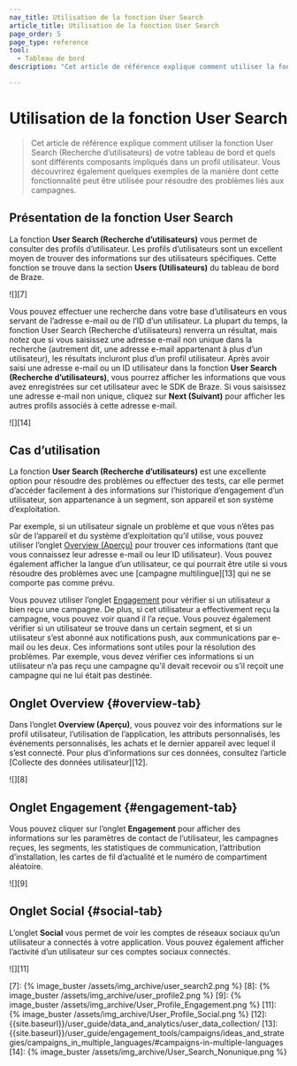 ```yaml
---
nav_title: Utilisation de la fonction User Search
article_title: Utilisation de la fonction User Search
page_order: 5
page_type: reference
tool: 
  - Tableau de bord
description: "Cet article de référence explique comment utiliser la fonction User Search (Recherche d’utilisateurs) de votre tableau de bord et présente quelques cas d’utilisation de cette fonction."

---
```


# Utilisation de la fonction User Search

> Cet article de référence explique comment utiliser la fonction User Search (Recherche d’utilisateurs) de votre tableau de bord et quels sont différents composants impliqués dans un profil utilisateur. Vous découvrirez également quelques exemples de la manière dont cette fonctionnalité peut être utilisée pour résoudre des problèmes liés aux campagnes. 

## Présentation de la fonction User Search

La fonction **User Search (Recherche d’utilisateurs)** vous permet de consulter des profils d’utilisateur. Les profils d’utilisateurs sont un excellent moyen de trouver des informations sur des utilisateurs spécifiques. Cette fonction se trouve dans la section **Users (Utilisateurs)** du tableau de bord de Braze.

![][7]

Vous pouvez effectuer une recherche dans votre base d’utilisateurs en vous servant de l’adresse e-mail ou de l’ID d’un utilisateur. La plupart du temps, la fonction User Search (Recherche d’utilisateurs) renverra un résultat, mais notez que si vous saisissez une adresse e-mail non unique dans la recherche (autrement dit, une adresse e-mail appartenant à plus d’un utilisateur), les résultats incluront plus d’un profil utilisateur. Après avoir saisi une adresse e-mail ou un ID utilisateur dans la fonction **User Search (Recherche d’utilisateurs)**, vous pourrez afficher les informations que vous avez enregistrées sur cet utilisateur avec le SDK de Braze. Si vous saisissez une adresse e-mail non unique, cliquez sur **Next (Suivant)** pour afficher les autres profils associés à cette adresse e-mail.

![][14]

## Cas d’utilisation

La fonction **User Search (Recherche d’utilisateurs)** est une excellente option pour résoudre des problèmes ou effectuer des tests, car elle permet d’accéder facilement à des informations sur l’historique d’engagement d’un utilisateur, son appartenance à un segment, son appareil et son système d’exploitation.

Par exemple, si un utilisateur signale un problème et que vous n’êtes pas sûr de l’appareil et du système d’exploitation qu’il utilise, vous pouvez utiliser l’onglet [Overview (Aperçu)](#overview-tab) pour trouver ces informations (tant que vous connaissez leur adresse e-mail ou leur ID utilisateur). Vous pouvez également afficher la langue d’un utilisateur, ce qui pourrait être utile si vous résoudre des problèmes avec une [campagne multilingue][13] qui ne se comporte pas comme prévu.

Vous pouvez utiliser l’onglet [Engagement](#engagement-tab) pour vérifier si un utilisateur a bien reçu une campagne. De plus, si cet utilisateur a effectivement reçu la campagne, vous pouvez voir quand il l’a reçue. Vous pouvez également vérifier si un utilisateur se trouve dans un certain segment, et si un utilisateur s’est abonné aux notifications push, aux communications par e-mail ou les deux. Ces informations sont utiles pour la résolution des problèmes. Par exemple, vous devez vérifier ces informations si un utilisateur n’a pas reçu une campagne qu’il devait recevoir ou s’il reçoit une campagne qui ne lui était pas destinée.

## Onglet Overview {#overview-tab}

Dans l’onglet **Overview (Aperçu)**, vous pouvez voir des informations sur le profil utilisateur, l’utilisation de l’application, les attributs personnalisés, les événements personnalisés, les achats et le dernier appareil avec lequel il s’est connecté. Pour plus d’informations sur ces données, consultez l’article [Collecte des données utilisateur][12].

![][8]

## Onglet Engagement {#engagement-tab}

Vous pouvez cliquer sur l’onglet **Engagement** pour afficher des informations sur les paramètres de contact de l’utilisateur, les campagnes reçues, les segments, les statistiques de communication, l’attribution d’installation, les cartes de fil d’actualité et le numéro de compartiment aléatoire.

![][9]

## Onglet Social {#social-tab}

L’onglet **Social** vous permet de voir les comptes de réseaux sociaux qu’un utilisateur a connectés à votre application. Vous pouvez également afficher l’activité d’un utilisateur sur ces comptes sociaux connectés.

![][11]

[7]: {% image_buster /assets/img_archive/user_search2.png %}
[8]: {% image_buster /assets/img_archive/user_profile2.png %}
[9]: {% image_buster /assets/img_archive/User_Profile_Engagement.png %}
[11]: {% image_buster /assets/img_archive/User_Profile_Social.png %}
[12]: {{site.baseurl}}/user_guide/data_and_analytics/user_data_collection/
[13]: {{site.baseurl}}/user_guide/engagement_tools/campaigns/ideas_and_strategies/campaigns_in_multiple_languages/#campaigns-in-multiple-languages
[14]: {% image_buster /assets/img_archive/User_Search_Nonunique.png %}

